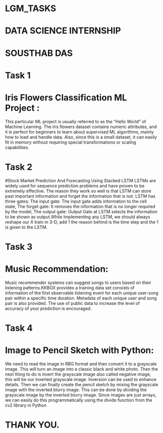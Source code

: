 # LGM_TASKS
# DATA SCIENCE INTERNSHIP
# SOUSTHAB DAS

# Task 1
# Iris Flowers Classification ML Project :
This particular ML project is usually referred to as the “Hello World” of Machine Learning. The iris flowers dataset contains numeric attributes, and it is perfect for beginners to learn about supervised ML algorithms, mainly how to load and handle data. Also, since this is a small dataset, it can easily fit in memory without requiring special transformations or scaling capabilities.

# Task 2
#Stock Market Prediction And Forecasting Using Stacked LSTM
LSTMs are widely used for sequence prediction problems and have proven to be extremely effective. The reason they work so well is that LSTM can store past important information and forget the information that is not. LSTM has three gates: The input gate: The input gate adds information to the cell state, The forget gate: It removes the information that is no longer required by the model, The output gate: Output Gate at LSTM selects the information to be shown as output.While Implementing any LSTM, we should always reshape our X train in 3-D, add 1 the reason behind is the time step and the 1 is given to the LSTM.

# Task 3
# Music Recommendation:
Music recommender systems can suggest songs to users based on their listening patterns.KKBOX provides a training data set consists of information of the first observable listening event for each unique user-song pair within a specific time duration. Metadata of each unique user and song pair is also provided. The use of public data to increase the level of accuracy of your prediction is encouraged.

# Task 4
# Image to Pencil Sketch with Python:
We need to read the image in RBG format and then convert it to a grayscale image. This will turn an image into a classic black and white photo. Then the next thing to do is invert the grayscale image also called negative image, this will be our inverted grayscale image. Inversion can be used to enhance details. Then we can finally create the pencil sketch by mixing the grayscale image with the inverted blurry image. This can be done by dividing the grayscale image by the inverted blurry image. Since images are just arrays, we can easily do this programmatically using the divide function from the cv2 library in Python

# THANK YOU.
